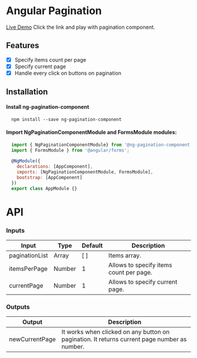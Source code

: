 # Angular Pagination

[Live Demo](https://isagul.github.io/ng-pagination-component/)
Click the link and play with pagination component.

## Features  
- [x] Specify items count per page
- [x] Specify current page
- [x] Handle every click on buttons on pagination
  
## Installation  
#### Install ng-pagination-component
```  
  npm install --save ng-pagination-component  
```  
#### Import NgPaginationComponentModule and FormsModule modules:  
```javascript  
  import { NgPaginationComponentModule} from '@ng-pagination-component';  
  import { FormsModule } from '@angular/forms';  
    
  @NgModule({  
    declarations: [AppComponent],  
    imports: [NgPaginationComponentModule, FormsModule],  
    bootstrap: [AppComponent]  
  })  
  export class AppModule {}  
```  
  
# API  
### Inputs  
| Input  | Type | Default | Description  
| ------------- | ------------- | ------------- | -------------  
| paginationList| Array<any>  | [ ]  | Items array. 
| itemsPerPage| Number| 1 | Allows to specify items count per page. 
| currentPage| Number | 1  | Allows to specify current page.

### Outputs  
| Output  | Description  
| ------------- | -------------  
| newCurrentPage| It works when clicked on any button on pagination. It returns current page number as number.
